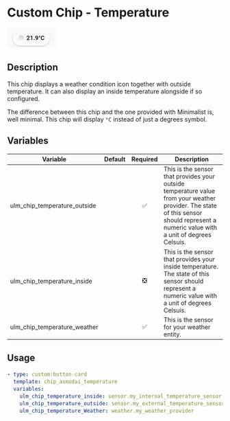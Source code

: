 # Custom Chip - Temperature
![example_image](images/custom_chip_asmodai_temperature.png)
 
## Description
 
This chip displays a weather condition icon together with outside temperature.
It can also display an inside temperature alongside if so configured.

The difference between this chip and the one provided with Minimalist is, well
minimal. This chip will display `°C` instead of just a degrees symbol.

## Variables
| Variable                     | Default | Required | Description                                                                                                                                                                            |
|------------------------------|---------|:--------:|----------------------------------------------------------------------------------------------------------------------------------------------------------------------------------------|
| ulm_chip_temperature_outside |         | ✅       | This is the sensor that provides your outside temperature value from your weather provider.  The state of this sensor should represent a numeric value with a unit of degrees Celsuis. |
| ulm_chip_temperature_inside  |         | ❎       | This is the sensor that provides your inside temperature.  The state of this sensor should represent a numeric value with a unit of degrees Celsuis.                                   |
| ulm_chip_temperature_weather |         | ✅       | This is the sensor for your weather entity.                                                                                                                                            |

## Usage
```yaml
- type: custom:button-card
  template: chip_asmodai_temperature
  variables:
    ulm_chip_temperature_inside: sensor.my_internal_temperature_sensor
    ulm_chip_temperature_outside: sensor.my_external_temperature_sensor
    ulm_chip_temperature_Weather: weather.my_weather_provider
```
